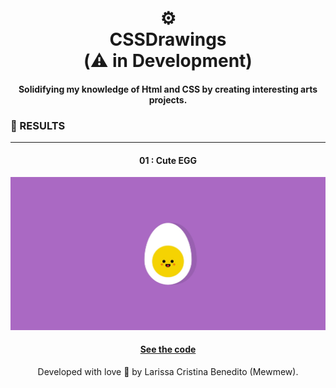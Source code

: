 <h1 align="center">
   ⚙️ <br> CSSDrawings <br>  (⚠️ in Development)
</h1>

<h4 align="center">
  Solidifying my knowledge of Html and CSS by creating interesting arts projects.
</h4>

### 🎨 RESULTS
---

<h4 align="center"> 01 : Cute EGG </h4>

[![Github](https://github.com/mewmewdevart/CSSDrawings/blob/75dc77386f04931a9569259483a88c7fa6a1d407/01%20-%20CuteEgg/cuteEgg.jpeg)](https://github.com/mewmewdevart/CSSDrawings/tree/main/01%20-%20CuteEgg)

<h4 align="center"><a href="https://github.com/mewmewdevart/CSSDrawings/tree/main/01%20-%20CuteEgg">See the code</a></h4>


<p align="center"> Developed with love 💜 by Larissa Cristina Benedito (Mewmew). </p>

